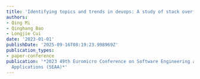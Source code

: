 ```yaml
---
title: 'Identifying topics and trends in devops: A study of stack overflow posts'
authors:
- Qing Mi
- Qinghang Bao
- Longjie Cui
date: '2023-01-01'
publishDate: '2025-09-16T08:19:23.998969Z'
publication_types:
- paper-conference
publication: '*2023 49th Euromicro Conference on Software Engineering and Advanced
  Applications (SEAA)*'
---
```

